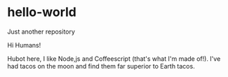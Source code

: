 # hello-world
Just another repository

Hi Humans!

Hubot here, I like Node,js and Coffeescript (that's what I'm made of!).
I've had tacos on the moon and find them far superior to Earth tacos.
